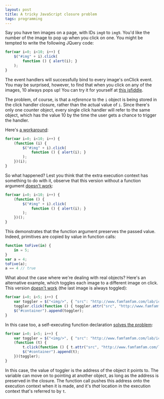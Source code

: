 ```yaml
---
layout: post
title: A tricky JavaScript closure problem
tags: programming
---
```


Say you have ten images on a page, with IDs `img0` to `img9`. You'd like the number of the image to pop up when you click on one. You might be tempted to write the following JQuery code:

~~~ javascript
for(var i=0; i<10; i++) {
    $("#img" + i).click(
        function () { alert(i); }
    );
}
~~~

The event handlers will successfully bind to every image's onClick event. You may be surprised, however, to find that when you click on any of the images, 10 always pops up! You can try it for yourself at [this jsfiddle](http://jsfiddle.net/AwDDy/).

The problem, of course, is that a *reference* to the `i` object is being stored in the click handler closure, rather than the actual value of `i`. Since there's only one counter object, every single click handler will refer to the same object, which has the value 10 by the time the user gets a chance to trigger the handler.

Here's [a workaround](http://jsfiddle.net/v4sSD/):

~~~ javascript
for(var i=0; i<10; i++) {
    (function (i) {
        $("#img" + i).click(
            function () { alert(i); }
        );
    })(i);
}
~~~

So what happened? Lest you think that the extra execution context has something to do with it, observe that this version without a function argument [doesn't work](http://jsfiddle.net/vfwnU/):

~~~ javascript
for(var i=0; i<10; i++) {
    (function () {
        $("#img" + i).click(
            function () { alert(i); }
        );
    })();
}
~~~

This demonstrates that the function argument preserves the passed value. Indeed, primitives are copied by value in function calls:

~~~ javascript
function toFive(in) {
	in = 5;
}
var a = 4;
toFive(a);
a == 4 // true
~~~

What about the case where we're dealing with real objects? Here's an alternative example, which toggles each image to a different image on click. This version [doesn't work](http://jsfiddle.net/Zpwku/) (the last image is always toggled):

~~~ javascript
for(var i=0; i<5; i++) {
    var toggler = $("<img/>", { "src": "http://www.famfamfam.com/lab/icons/silk/icons/cross.png" });
    toggler.click(function () { toggler.attr("src", "http://www.famfamfam.com/lab/icons/silk/icons/tick.png"); });
    $("#container").append(toggler);
}
~~~

In this case too, a self-executing function declaration [solves the problem](http://jsfiddle.net/YLSn6/):

~~~ javascript
for(var i=0; i<5; i++) {
    var toggler = $("<img/>", { "src": "http://www.famfamfam.com/lab/icons/silk/icons/cross.png" });
    (function (t) {
        t.click(function () { t.attr("src", "http://www.famfamfam.com/lab/icons/silk/icons/tick.png"); });
        $("#container").append(t);
    })(toggler);
}
~~~

In this case, the value of toggler is the address of the object it points to. The variable can move on to pointing at another object, as long as the address is preserved in the closure. The function call pushes this address onto the execution context when it is made, and it's *that* location in the execution context that's referred to by `t`.